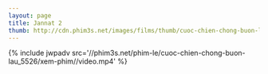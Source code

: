 ```yaml
---
layout: page
title: Jannat 2
thumb: http://cdn.phim3s.net/images/films/thumb/cuoc-chien-chong-buon-lau-jannat-2-2012.jpg
---
```

{% include jwpadv src='//phim3s.net/phim-le/cuoc-chien-chong-buon-lau_5526/xem-phim//video.mp4' %}